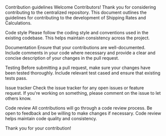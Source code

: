 Contribution guidelines
Welcome Contributors!
Thank you for considering contributing to the centralized repository. This document outlines the guidelines for contributing to the development of Shipping Rates and Calculations.

Code style
Please follow the coding style and conventions used in the existing codebase. This helps maintain consistency across the project.

Documentation
Ensure that your contributions are well-documented. Include comments in your code where necessary and provide a clear and concise description of your changes in the pull request.

Testing
Before submitting a pull request, make sure your changes have been tested thoroughly. Include relevant test cased and ensure that existing tests pass.

Issue tracker
Check the issue tracker for any open issues or feature request. If you're working on something, please comment on the issue to let others know.

Code review
All contributions will go through a code review process. Be open to feedback and be willing to make changes if necessary. Code review helps maintain code quality and consistency.

Thank you for your contribution!
